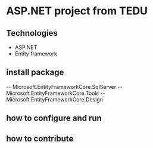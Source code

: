 # ASP.NET project from TEDU
## Technologies
- ASP.NET 
- Entity framework 
## install package
-- Microsoft.EntityFrameworkCore.SqlServer
-- Microsoft.EntityFrameworkCore.Tools
-- Microsoft.EntityFrameworkCore.Design
## how to configure and run
## how to contribute